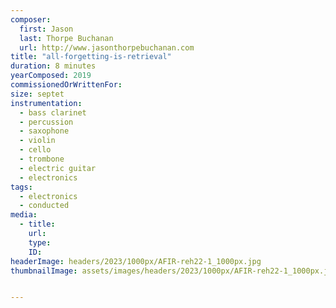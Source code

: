 ```yaml
---
composer:
  first: Jason
  last: Thorpe Buchanan
  url: http://www.jasonthorpebuchanan.com
title: "all-forgetting-is-retrieval"
duration: 8 minutes
yearComposed: 2019
commissionedOrWrittenFor:
size: septet
instrumentation:
  - bass clarinet
  - percussion
  - saxophone
  - violin
  - cello
  - trombone
  - electric guitar
  - electronics
tags:
  - electronics
  - conducted
media:
  - title:
    url:
    type:
    ID:
headerImage: headers/2023/1000px/AFIR-reh22-1_1000px.jpg
thumbnailImage: assets/images/headers/2023/1000px/AFIR-reh22-1_1000px.jpg


---
```


